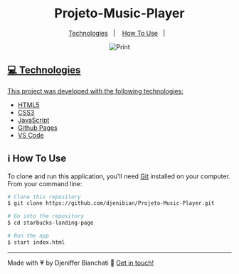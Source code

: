 <h1 align="center">
    <br>
  Projeto-Music-Player
</h1>

<p align="center">
  <a href="#rocket-technologies">Technologies</a>&nbsp;&nbsp;&nbsp;|&nbsp;&nbsp;&nbsp;
  <a href="#information_source-how-to-use">How To Use</a>&nbsp;&nbsp;&nbsp;|&nbsp;&nbsp;&nbsp;
  
</p>

<p align="center">
  <img alt="Print" src="https://res.cloudinary.com/ddfrjwkkd/image/upload/v1696099306/Projeto-Music-Playerr.png">
</p>

<p align="center">
  <a href="https://djenibian.github.io/Projeto-Music-Player/" target="_blank">
    
</p>

## :computer: Technologies

This project was developed with the following technologies:

-  [HTML5](https://pt.wikipedia.org/wiki/HTML5)
-  [CSS3](https://pt.wikipedia.org/wiki/CSS3)
-  [JavaScript](https://www.javascript.com/)
-  [Github Pages](https://pages.github.com/)
-  [VS Code](https://code.visualstudio.com/) 

## :information_source: How To Use

To clone and run this application, you'll need [Git](https://git-scm.com) installed on your computer. From your command line:

```bash
# Clone this repository
$ git clone https://github.com/djenibian/Projeto-Music-Player.git

# Go into the repository
$ cd starbucks-landing-page

# Run the app
$ start index.html
```


---

Made with :heartpulse: by Djeniffer Bianchati :wave: [Get in touch!](https://www.linkedin.com/in/djeniffer-bianchati/)
